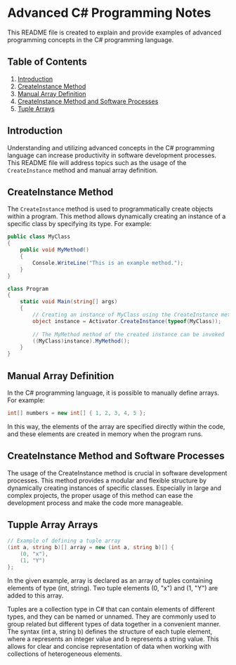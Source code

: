 # Advanced C# Programming Notes

This README file is created to explain and provide examples of advanced programming concepts in the C# programming language.

## Table of Contents

1. [Introduction](#introduction)
2. [CreateInstance Method](#createinstance-method)
3. [Manual Array Definition](#manual-array-definition)
4. [CreateInstance Method and Software Processes](#createinstance-method-and-software-processes)
5. [Tuple Arrays](#tupple-array-definition)

## Introduction

Understanding and utilizing advanced concepts in the C# programming language can increase productivity in software development processes. This README file will address topics such as the usage of the `CreateInstance` method and manual array definition.

## CreateInstance Method

The `CreateInstance` method is used to programmatically create objects within a program. This method allows dynamically creating an instance of a specific class by specifying its type. For example:

```csharp
public class MyClass
{
    public void MyMethod()
    {
        Console.WriteLine("This is an example method.");
    }
}

class Program
{
    static void Main(string[] args)
    {
        // Creating an instance of MyClass using the CreateInstance method
        object instance = Activator.CreateInstance(typeof(MyClass));
        
        // The MyMethod method of the created instance can be invoked
        ((MyClass)instance).MyMethod();
    }
}

```

## Manual Array Definition

In the C# programming language, it is possible to manually define arrays. For example:
```csharp
int[] numbers = new int[] { 1, 2, 3, 4, 5 };
```

In this way, the elements of the array are specified directly within the code, and these elements are created in memory when the program runs.

## CreateInstance Method and Software Processes

The usage of the CreateInstance method is crucial in software development processes. This method provides a modular and flexible structure by dynamically creating instances of specific classes. Especially in large and complex projects, the proper usage of this method can ease the development process and make the code more manageable.

## Tupple Array Arrays

```csharp
// Example of defining a tuple array
(int a, string b)[] array = new (int a, string b)[] {
    (0, "x"),
    (1, "Y")
};
```
In the given example, array is declared as an array of tuples containing elements of type (int, string). Two tuple elements (0, "x") and (1, "Y") are added to this array.

Tuples are a collection type in C# that can contain elements of different types, and they can be named or unnamed. They are commonly used to group related but different types of data together in a convenient manner. The syntax (int a, string b) defines the structure of each tuple element, where a represents an integer value and b represents a string value. This allows for clear and concise representation of data when working with collections of heterogeneous elements.





